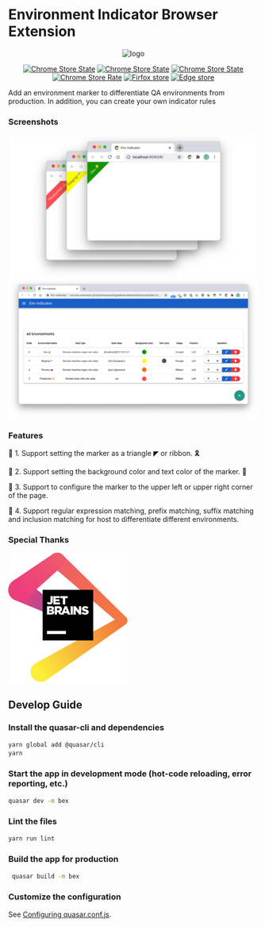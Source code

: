 # Environment Indicator Browser Extension


<p align="center">
    <img width="180" src="https://raw.githubusercontent.com/gaoliang/env-indicator/main/docs/.vuepress/public/indicator.png" alt="logo"/>
</p>

<p align="center">
  <a href="https://travis-ci.com/gaoliang/env-indicator"><img src="https://travis-ci.com/gaoliang/env-indicator.svg?branch=main" alt="Chrome Store State"/></a>
  <a href="https://chrome.google.com/webstore/detail/env-indicator/kgdbcpllbbnimjgoiomfdebldcofmlbl"><img src="https://img.shields.io/chrome-web-store/v/kgdbcpllbbnimjgoiomfdebldcofmlbl" alt="Chrome Store State"/></a>
  <a href="https://chrome.google.com/webstore/detail/env-indicator/kgdbcpllbbnimjgoiomfdebldcofmlbl"><img src="https://img.shields.io/chrome-web-store/users/kgdbcpllbbnimjgoiomfdebldcofmlbl" alt="Chrome Store State"/></a>
  <a href="https://chrome.google.com/webstore/detail/env-indicator/kgdbcpllbbnimjgoiomfdebldcofmlbl"><img src="https://img.shields.io/chrome-web-store/stars/kgdbcpllbbnimjgoiomfdebldcofmlbl" alt="Chrome Store Rate"/></a>
  <a href="https://addons.mozilla.org/zh-CN/firefox/addon/env-indicator"><img src="https://img.shields.io/amo/v/env-indicator" alt="Firfox store"/></a>
  <a href="https://microsoftedge.microsoft.com/addons/detail/nlgegepgfcagnbjdnjbaoiiooklkhlcj"><img src="https://img.shields.io/badge/dynamic/json?label=edge%20add-on&prefix=v&query=%24.version&url=https%3A%2F%2Fmicrosoftedge.microsoft.com%2Faddons%2Fgetproductdetailsbycrxid%2Fnlgegepgfcagnbjdnjbaoiiooklkhlcj" alt="Edge store"/></a>

</p>

Add an environment marker to differentiate QA environments from production. In addition, you can create your own indicator rules

### Screenshots
![examples](./docs/example.png)
![config](./docs/config.png)

### Features
🌟 1. Support setting the marker as a triangle ◤ or ribbon. 🎗

🌟 2. Support setting the background color and text color of the marker. 🎨

🌟 3. Support to configure the marker to the upper left or upper right corner of the page.

🌟 4. Support regular expression matching, prefix matching, suffix matching and inclusion matching for host to differentiate different environments.


### Special Thanks
[![JetBrains](./docs/jetbrains.svg)](https://jb.gg/OpenSource)


## Develop Guide

### Install the quasar-cli and dependencies
```bash
yarn global add @quasar/cli
yarn
```

### Start the app in development mode (hot-code reloading, error reporting, etc.)
```bash
quasar dev -m bex
```

### Lint the files
```bash
yarn run lint
```

### Build the app for production
```bash
 quasar build -m bex
 ```

### Customize the configuration
See [Configuring quasar.conf.js](https://quasar.dev/quasar-cli/quasar-conf-js).
